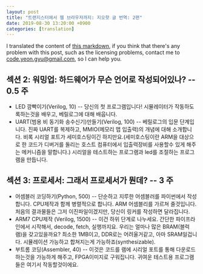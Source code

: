 ```yaml
---
layout: post
title: "트랜지스터에서 웹 브라우저까지: 지오핫 글 번역: 2편"
date: 2019-08-30 13:20:00 +0900
categories: [translation]
---
```


I translated the content of [this markdown](https://github.com/geohot/fromthetransistor), if you think that there's any problem with this post, such as the licensing problems, contact me to code.yeon.gyu@gmail.com, so I can help you.

## 섹션 2: 워밍업: 하드웨어가 무슨 언어로 작성되어있나? -- 0.5 주

- LED 깜빡이기(Verilog, 10) -- 당신의 첫 프로그램입니다! 시뮬레이터가 작동하도록하는것을 배우고, 베릴로그에 대해 배웁니다.
- UART(범용 비 동기화 송수신기)만들기(Verilog, 100) -- 베릴로그의 입문 단계입니다. 진짜 UART를 복제하고, MMIO(메모리 맵 입출력)의 개념에 대해 소개합니다. 비록 시리얼 포트가 세미호스팅이긴 하지만요.(세미호스팅이란 ARM을 대상으로 한 코드가 디버거를 돌리는 호스트 컴퓨터에서 입출력장비를 사용할수 있게 해주는 메커니즘을 말합니다.) 시리얼을 테스트하는 프로그램과 led를 조절하는 프로그램을 만듭니다.

## 섹션 3: 프로세서: 그래서 프로세서가 뭔데? -- 3 주

- 어셈블러 코딩하기(Python, 500) -- 단순하고 지루한 어셈블러를 파이썬에서 작성합니다. CPU제작과 함께 병렬적으로 합니다. ARM 어셈블리를 가르쳐 줄것입니다. 처음의 결과물들은 그저 이진파일이겠지만, 당신이 링커를 작성하면 달라집니다.
- ARM7 CPU제작 (Verilog, 1500) -- 이건 하위 단계로 나누세요. 간단한 파이프라인에서 시작해서, decode, fetch, 실행까지요. 우리는 얼마나 많은 BRAM(블럭 램)을 갖고있을까요? 최소한 1MB이고, DDR로는 어려울거같고, 아마 SRAM일겁니다. 시뮬레이션 가능하고 합쳐지는게 가능하죠(synthesizable).
- 부트롬 코딩(Assembler, 40) -- 이것은 코드를 램에 시리얼 포트를 통해 다운로드 하는것을 가능하게 해주고, FPGA이미지로 구워집니다. 귀여운 테스트용 프로그램들은 여기서 작동할것이에요.
